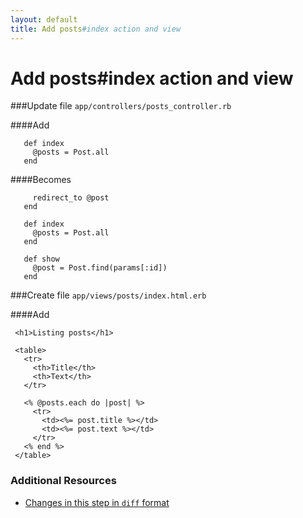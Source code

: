 ```yaml
---
layout: default
title: Add posts#index action and view
---
```


<h1 id="main">Add posts#index action and view</h1>

###Update file `app/controllers/posts_controller.rb`

####Add
```
   def index
     @posts = Post.all
   end
```


####Becomes
```
     redirect_to @post
   end
 
   def index
     @posts = Post.all
   end
 
   def show
     @post = Post.find(params[:id])
   end

```


###Create file `app/views/posts/index.html.erb`

####Add
```
 <h1>Listing posts</h1>
 
 <table>
   <tr>
     <th>Title</th>
     <th>Text</th>
   </tr>
 
   <% @posts.each do |post| %>
     <tr>
       <td><%= post.title %></td>
       <td><%= post.text %></td>
     </tr>
   <% end %>
 </table>
```



### Additional Resources

* [Changes in this step in `diff` format](https://github.com/software-academy/rails_getting_started_bdd/commit/d9392043a56b868c214baed5af4a54585ba53eb8)

